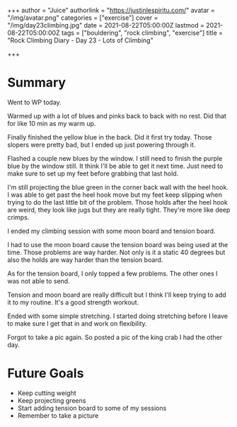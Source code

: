 +++
author = "Juice"
authorlink = "https://justinlespiritu.com/"
avatar = "/img/avatar.png"
categories = ["exercise"]
cover = "/img/day23climbing.jpg"
date = 2021-08-22T05:00:00Z
lastmod = 2021-08-22T05:00:00Z
tags = ["bouldering", "rock climbing", "exercise"]
title = "Rock Climbing Diary - Day 23 - Lots of Climbing"

+++
# Summary

Went to WP today.

Warmed up with a lot of blues and pinks back to back with no rest.  Did that for like 10 min as my warm up.

Finally finished the yellow blue in the back.  Did it first try today.  Those slopers were pretty bad, but I ended up just powering through it.

Flashed a couple new blues by the window.  I still need to finish the purple blue by the window still.  It think I'll be able to get it next time.  Just need to make sure to set up my feet before grabbing that last hold.

I'm still projecting the blue green in the corner back wall with the heel hook.  I was able to get past the heel hook move but my feet keep slipping when trying to do the last little bit of the problem.  Those holds after the heel hook are weird, they look like jugs but they are really tight.  They're more like deep crimps.

I ended my climbing session with some moon board and tension board.  

I had to use the moon board cause the tension board was being used at the time.  Those problems are way harder.  Not only is it a static 40 degrees but also the holds are way harder than the tension board.

As for the tension board, I only topped a few problems.  The other ones I was not able to send.  

Tension and moon board are really difficult but I think I'll keep trying to add it to my routine.  It's a good strength workout.

Ended with some simple stretching.  I started doing stretching before I leave to make sure I get that in and work on flexibility.

Forgot to take a pic again.  So posted a pic of the king  crab I had the other day.

# Future Goals

* Keep cutting weight
* Keep projecting greens
* Start adding tension board to some of my sessions
* Remember to take a picture